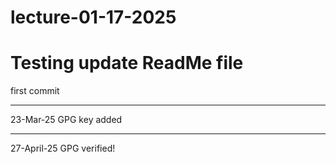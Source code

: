 # lecture-01-17-2025
Testing update ReadMe file
=======
first commit
*********
23-Mar-25
GPG key added
*********
27-April-25
GPG verified!
